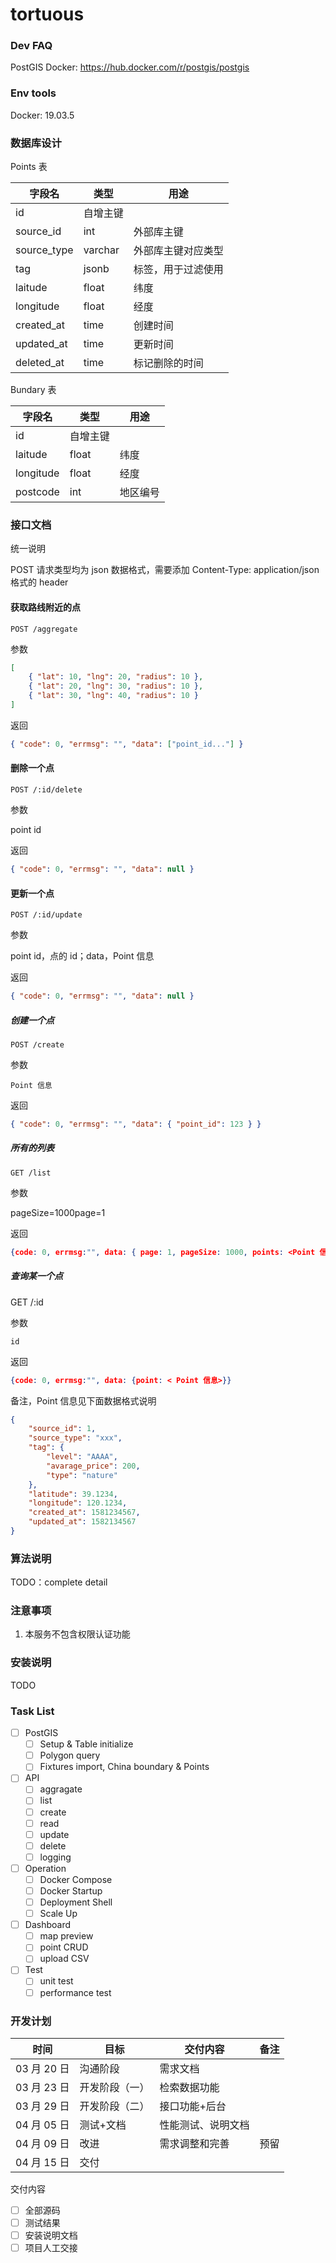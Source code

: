# tortuous

### Dev FAQ

PostGIS Docker: https://hub.docker.com/r/postgis/postgis

### Env tools

Docker: 19.03.5

### 数据库设计

Points 表

| 字段名      | 类型     | 用途               |
| ----------- | -------- | ------------------ |
| id          | 自增主键 |                    |
| source_id   | int      | 外部库主键         |
| source_type | varchar  | 外部库主键对应类型 |
| tag         | jsonb    | 标签，用于过滤使用 |
| laitude     | float    | 纬度               |
| longitude   | float    | 经度               |
| created_at  | time     | 创建时间           |
| updated_at  | time     | 更新时间           |
| deleted_at  | time     | 标记删除的时间     |

Bundary 表

| 字段名    | 类型     | 用途     |
| --------- | -------- | -------- |
| id        | 自增主键 |          |
| laitude   | float    | 纬度     |
| longitude | float    | 经度     |
| postcode  | int      | 地区编号 |

### 接口文档

统一说明

POST 请求类型均为 json 数据格式，需要添加 Content-Type: application/json 格式的 header

#### 获取路线附近的点

    POST /aggregate

参数

```json
[
    { "lat": 10, "lng": 20, "radius": 10 },
    { "lat": 20, "lng": 30, "radius": 10 },
    { "lat": 30, "lng": 40, "radius": 10 }
]
```

返回

```json
{ "code": 0, "errmsg": "", "data": ["point_id..."] }
```

#### 删除一个点

    POST /:id/delete

参数

point id

返回

```json
{ "code": 0, "errmsg": "", "data": null }
```

#### 更新一个点

    POST /:id/update

参数

point id，点的 id；data，Point 信息

返回

```json
{ "code": 0, "errmsg": "", "data": null }
```

##### 创建一个点

    POST /create

参数

    Point 信息

返回

```json
{ "code": 0, "errmsg": "", "data": { "point_id": 123 } }
```

##### 所有的列表

    GET /list

参数

pageSize=1000page=1

返回

```json
{code: 0, errmsg:"", data: { page: 1, pageSize: 1000, points: <Point 信息列表>, totalPage: 3}}
```

##### 查询某一个点

GET /:id

参数

    id

返回

```json
{code: 0, errmsg:"", data: {point: < Point 信息>}}
```

备注，Point 信息见下面数据格式说明

```json
{
    "source_id": 1,
    "source_type": "xxx",
    "tag": {
        "level": "AAAA",
        "avarage_price": 200,
        "type": "nature"
    },
    "latitude": 39.1234,
    "longitude": 120.1234,
    "created_at": 1581234567,
    "updated_at": 1582134567
}
```

### 算法说明

TODO：complete detail

### 注意事项

1. 本服务不包含权限认证功能

### 安装说明

TODO

### Task List

-   [ ] PostGIS
    -   [ ] Setup & Table initialize
    -   [ ] Polygon query
    -   [ ] Fixtures import, China boundary & Points
-   [ ] API
    -   [ ] aggragate
    -   [ ] list
    -   [ ] create
    -   [ ] read
    -   [ ] update
    -   [ ] delete
    -   [ ] logging
-   [ ] Operation
    -   [ ] Docker Compose
    -   [ ] Docker Startup
    -   [ ] Deployment Shell
    -   [ ] Scale Up
-   [ ] Dashboard
    -   [ ] map preview
    -   [ ] point CRUD
    -   [ ] upload CSV
-   [ ] Test
    -   [ ] unit test
    -   [ ] performance test

### 开发计划

| 时间        | 目标           | 交付内容           | 备注 |
| ----------- | -------------- | ------------------ | ---- |
| 03 月 20 日 | 沟通阶段       | 需求文档           |      |
| 03 月 23 日 | 开发阶段（一） | 检索数据功能       |      |
| 03 月 29 日 | 开发阶段（二） | 接口功能+后台      |      |
| 04 月 05 日 | 测试+文档      | 性能测试、说明文档 |      |
| 04 月 09 日 | 改进           | 需求调整和完善     | 预留 |
| 04 月 15 日 | 交付           |                    |

交付内容

-   [ ] 全部源码
-   [ ] 测试结果
-   [ ] 安装说明文档
-   [ ] 项目人工交接
